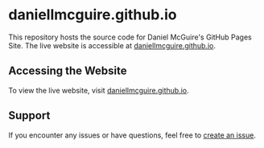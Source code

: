 # daniellmcguire.github.io

This repository hosts the source code for Daniel McGuire's GitHub Pages Site. The live website is accessible at [daniellmcguire.github.io](daniellmcguire.github.io).

## Accessing the Website
To view the live website, visit [daniellmcguire.github.io](daniellmcguire.github.io).

## Support
If you encounter any issues or have questions, feel free to [create an issue](https://github.com/DanielLMcGuire/daniellmcguire.github.io/issues).
